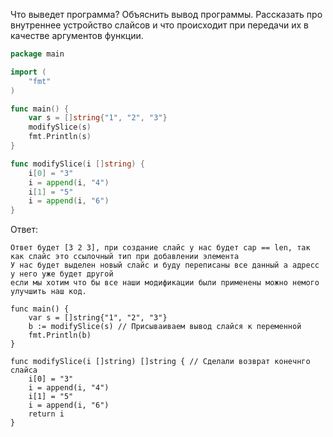 Что выведет программа? Объяснить вывод программы. Рассказать про внутреннее устройство слайсов и что происходит при передачи их в качестве аргументов функции.

```go
package main

import (
	"fmt"
)

func main() {
	var s = []string{"1", "2", "3"}
	modifySlice(s)
	fmt.Println(s)
}

func modifySlice(i []string) {
	i[0] = "3"
	i = append(i, "4")
	i[1] = "5"
	i = append(i, "6")
}
```

Ответ:
```
Ответ будет [3 2 3], при создание слайс у нас будет cap == len, так как слайс это ссылочный тип при добавлении элемента 
У нас будет выделен новый слайс и буду переписаны все данный а адресс у него уже будет другой
если мы хотим что бы все наши модификации были применены можно немого улучшить наш код.

func main() {
	var s = []string{"1", "2", "3"}
	b := modifySlice(s) // Присываиваем вывод слайся к переменной
	fmt.Println(b)
}

func modifySlice(i []string) []string { // Сделали возврат конечнго слайса
	i[0] = "3"
	i = append(i, "4")
	i[1] = "5"
	i = append(i, "6")
	return i
}

```
